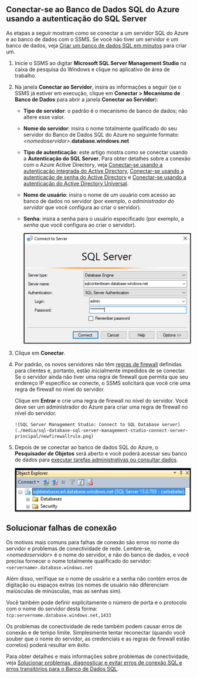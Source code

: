 

## <a name="connect-to-azure-sql-database-using-sql-server-authentication"></a>Conectar-se ao Banco de Dados SQL do Azure usando a autenticação do SQL Server
As etapas a seguir mostram como se conectar a um servidor SQL do Azure e ao banco de dados com o SSMS. Se você não tiver um servidor e um banco de dados, veja [Criar um banco de dados SQL em minutos](../articles/sql-database/sql-database-get-started.md) para criar um.

1. Inicie o SSMS ao digitar **Microsoft SQL Server Management Studio** na caixa de pesquisa do Windows e clique no aplicativo de área de trabalho.
2. Na janela **Conectar ao Servidor**, insira as informações a seguir (se o SSMS já estiver em execução, clique em **Conectar > Mecanismo de Banco de Dados** para abrir a janela **Conectar ao Servidor**):
   
   * **Tipo de servidor**: o padrão é o mecanismo de banco de dados; não altere esse valor.
   * **Nome do servidor**: insira o nome totalmente qualificado do seu servidor do Banco de Dados SQL do Azure no seguinte formato: *&lt;nomedoservidor>*.**database.windows.net**
   * **Tipo de autenticação**: este artigo mostra como se conectar usando a **Autenticação do SQL Server**. Para obter detalhes sobre a conexão com o Azure Active Directory, veja [Conectar-se usando a autenticação integrada do Active Directory](../articles/sql-database/sql-database-aad-authentication.md#connect-using-active-directory-integrated-authentication), [Conectar-se usando a autenticação de senha do Active Directory](../articles/sql-database/sql-database-aad-authentication.md#connect-using-active-directory-password-authentication) e [Conectar-se usando a autenticação do Active Directory Universal](../articles/sql-database/sql-database-ssms-mfa-authentication.md).
   * **Nome de usuário**: insira o nome de um usuário com acesso ao banco de dados no servidor (por exemplo, o *administrador do servidor* que você configura ao criar o servidor). 
   * **Senha**: insira a senha para o usuário especificado (por exemplo, a *senha* que você configura ao criar o servidor).
     
       ![SQL Server Manager Studio: conectar-se a um servidor de Banco de Dados SQL](./media/sql-database-sql-server-management-studio-connect-server-principal/connect.png)
3. Clique em **Conectar**.
4. Por padrão, os novos servidores não têm [regras de firewall](../articles/sql-database/sql-database-firewall-configure.md) definidas para clientes e, portanto, estão inicialmente impedidos de se conectar. Se o servidor ainda não tiver uma regra de firewall que permita que seu endereço IP específico se conecte, o SSMS solicitará que você crie uma regra de firewall no nível do servidor.
   
    Clique em **Entrar** e crie uma regra de firewall no nível do servidor. Você deve ser um administrador do Azure para criar uma regra de firewall no nível do servidor.
   
       ![SQL Server Management Studio: Connect to SQL Database server](./media/sql-database-sql-server-management-studio-connect-server-principal/newfirewallrule.png)
5. Depois de se conectar ao banco de dados SQL do Azure, o **Pesquisador de Objetos** será aberto e você poderá acessar seu banco de dados para [executar tarefas administrativas ou consultar dados](../articles/sql-database/sql-database-manage-azure-ssms.md).
   
     ![novo firewall no nível do servidor](./media/sql-database-sql-server-management-studio-connect-server-principal/connect-server-principal-5.png)

## <a name="troubleshoot-connection-failures"></a>Solucionar falhas de conexão
Os motivos mais comuns para falhas de conexão são erros no nome do servidor e problemas de conectividade de rede. Lembre-se, <*nomedoservidor*> é o nome do servidor, e não do banco de dados, e você precisa fornecer o nome totalmente qualificado do servidor: `<servername>.database.windows.net`

Além disso, verifique se o nome de usuário e a senha não contém erros de digitação ou espaços extras (os nomes de usuário não diferenciam maiúsculas de minúsculas, mas as senhas sim). 

Você também pode definir explicitamente o número de porta e o protocolo com o nome do servidor desta forma: `tcp:servername.database.windows.net,1433`

Os problemas de conectividade de rede também podem causar erros de conexão e de tempo limite. Simplesmente tentar reconectar (quando você souber que o nome do servidor, as credenciais e as regras de firewall estão corretos) poderá resultar em êxito.

Para obter detalhes e mais informações sobre problemas de conectividade, veja [Solucionar problemas, diagnosticar e evitar erros de conexão SQL e erros transitórios para o Banco de Dados SQL](../articles/sql-database/sql-database-connectivity-issues.md).



<!--HONumber=Nov16_HO2-->


